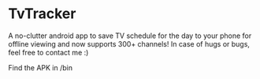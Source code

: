 # TvTracker
A no-clutter android app to save TV schedule for the day to your phone for offline viewing and now supports 300+ channels!
In case of hugs or bugs, feel free to contact me :)

Find the APK in /bin
